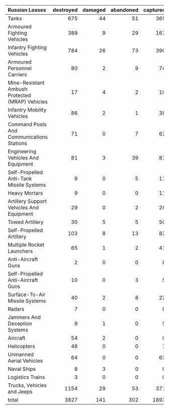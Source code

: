| Russian Losses                                   |   destroyed |   damaged |   abandoned |   captured |   total |
|:-------------------------------------------------|------------:|----------:|------------:|-----------:|--------:|
| Tanks                                            |         675 |        44 |          51 |        365 |    1135 |
| Armoured Fighting Vehicles                       |         389 |         9 |          29 |        167 |     594 |
| Infantry Fighting Vehicles                       |         784 |        26 |          73 |        390 |    1273 |
| Armoured Personnel Carriers                      |          80 |         2 |           9 |         74 |     165 |
| Mine-Resistant Ambush Protected  (MRAP) Vehicles |          17 |         4 |           2 |         10 |      33 |
| Infantry Mobility Vehicles                       |          86 |         2 |           1 |         38 |     127 |
| Command Posts And Communications Stations        |          71 |         0 |           7 |         62 |     140 |
| Engineering Vehicles And Equipment               |          81 |         3 |          39 |         81 |     204 |
| Self-Propelled Anti-Tank Missile Systems         |           9 |         0 |           5 |         11 |      25 |
| Heavy Mortars                                    |           9 |         0 |           0 |         11 |      20 |
| Artillery Support Vehicles And Equipment         |          29 |         0 |           2 |         28 |      59 |
| Towed Artillery                                  |          30 |         5 |           5 |         50 |      90 |
| Self-Propelled Artillery                         |         103 |         8 |          13 |         82 |     206 |
| Multiple Rocket Launchers                        |          65 |         1 |           2 |         41 |     109 |
| Anti-Aircraft Guns                               |           2 |         0 |           0 |          8 |      10 |
| Self-Propelled Anti-Aircraft Guns                |          10 |         0 |           3 |          5 |      18 |
| Surface-To-Air Missile Systems                   |          40 |         2 |           8 |         22 |      72 |
| Radars                                           |           7 |         0 |           0 |          8 |      15 |
| Jammers And Deception Systems                    |           9 |         1 |           0 |          5 |      15 |
| Aircraft                                         |          54 |         2 |           0 |          0 |      56 |
| Helicopters                                      |          48 |         0 |           0 |          1 |      49 |
| Unmanned Aerial Vehicles                         |          64 |         0 |           0 |         63 |     127 |
| Naval Ships                                      |           8 |         3 |           0 |          0 |      11 |
| Logistics Trains                                 |           3 |         0 |           0 |          0 |       3 |
| Trucks, Vehicles and Jeeps                       |        1154 |        29 |          53 |        371 |    1607 |
| total                                            |        3827 |       141 |         302 |       1893 |    6163 |
